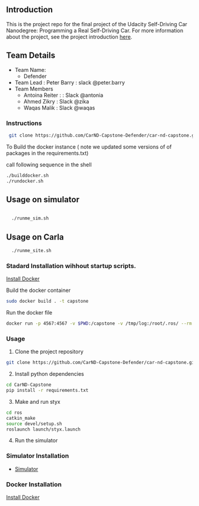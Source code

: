 ## Introduction
This is the project repo for the final project of the Udacity Self-Driving Car Nanodegree: Programming a Real Self-Driving Car. For more information about the project, see the project introduction [here](https://classroom.udacity.com/nanodegrees/nd013/parts/6047fe34-d93c-4f50-8336-b70ef10cb4b2/modules/e1a23b06-329a-4684-a717-ad476f0d8dff/lessons/462c933d-9f24-42d3-8bdc-a08a5fc866e4/concepts/5ab4b122-83e6-436d-850f-9f4d26627fd9).


## Team Details
  * Team Name:
    * Defender
  * Team Lead : Peter Barry : slack @peter.barry
  * Team Members
    *  Antoina Reiter   : : Slack @antonia
    *  Ahmed Zikry   : Slack @zika
    *  Waqas Malik   : Slack @waqas

### Instructions
```bash
 git clone https://github.com/CarND-Capstone-Defender/car-nd-capstone.git
 ```

 To Build the docker instance ( note we updated some versions of of packages in the requirements.txt)

 call following sequence in the shell
 ```bash
./builddocker.sh
./rundocker.sh
 ```


## Usage on simulator
```bash

  ./runme_sim.sh
  ```

## Usage on Carla
```bash
  ./runme_site.sh
  ```

### Stadard  Installation wihhout startup scripts.
  [Install Docker](https://docs.docker.com/engine/installation/)

  Build the docker container
  ```bash
  sudo docker build . -t capstone
  ```

  Run the docker file
  ```bash
  docker run -p 4567:4567 -v $PWD:/capstone -v /tmp/log:/root/.ros/ --rm -it capstone
  ```

  ### Usage

  1. Clone the project repository
  ```bash
  git clone https://github.com/CarND-Capstone-Defender/car-nd-capstone.git
  ```

  2. Install python dependencies
  ```bash
  cd CarND-Capstone
  pip install -r requirements.txt
  ```
  3. Make and run styx
  ```bash
  cd ros
  catkin_make
  source devel/setup.sh
  roslaunch launch/styx.launch
  ```
  4. Run the simulator


### Simulator Installation

*  [Simulator ](https://github.com/udacity/CarND-Capstone/releases/tag/v1.2)

### Docker Installation
[Install Docker](https://docs.docker.com/engine/installation/)
